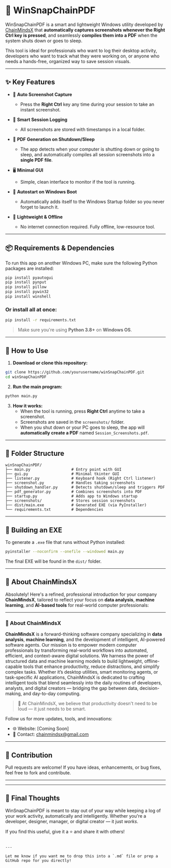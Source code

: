# 📸 WinSnapChainPDF

WinSnapChainPDF is a smart and lightweight Windows utility developed by [ChainMindsX](#about-chainmindsx) that **automatically captures screenshots whenever the Right Ctrl key is pressed**, and seamlessly **compiles them into a PDF** when the system shuts down or goes to sleep. 

This tool is ideal for professionals who want to log their desktop activity, developers who want to track what they were working on, or anyone who needs a hands-free, organized way to save session visuals.

---

## ✨ Key Features

- 🎯 **Auto Screenshot Capture**
  - Press the **Right Ctrl** key any time during your session to take an instant screenshot.

- 💾 **Smart Session Logging**
  - All screenshots are stored with timestamps in a local folder.

- 📕 **PDF Generation on Shutdown/Sleep**
  - The app detects when your computer is shutting down or going to sleep, and automatically compiles all session screenshots into a **single PDF file**.

- 🖥️ **Minimal GUI**
  - Simple, clean interface to monitor if the tool is running.

- 🔄 **Autostart on Windows Boot**
  - Automatically adds itself to the Windows Startup folder so you never forget to launch it.

- 🧠 **Lightweight & Offline**
  - No internet connection required. Fully offline, low-resource tool.

---

## 📦 Requirements & Dependencies

To run this app on another Windows PC, make sure the following Python packages are installed:

```bash
pip install pyautogui
pip install pynput
pip install pillow
pip install pywin32
pip install winshell
```

### Or install all at once:

```bash
pip install -r requirements.txt
```

> Make sure you're using **Python 3.8+** on **Windows OS**.

---

## 🚀 How to Use

1. **Download or clone this repository:**

```bash
git clone https://github.com/yourusername/winSnapChainPDF.git
cd winSnapChainPDF
```

2. **Run the main program:**

```bash
python main.py
```

3. **How it works:**
   - When the tool is running, press **Right Ctrl** anytime to take a screenshot.
   - Screenshots are saved in the `screenshots/` folder.
   - When you shut down or your PC goes to sleep, the app will **automatically create a PDF** named `Session_Screenshots.pdf`.

---

## 📁 Folder Structure

```
winSnapChainPDF/
├── main.py                  # Entry point with GUI
├── gui.py                   # Minimal tkinter GUI
├── listener.py              # Keyboard hook (Right Ctrl listener)
├── screenshot.py            # Handles taking screenshots
├── shutdown_handler.py      # Detects shutdown/sleep and triggers PDF
├── pdf_generator.py         # Combines screenshots into PDF
├── startup.py               # Adds app to Windows startup
├── screenshots/             # Stores session screenshots
├── dist/main.exe            # Generated EXE (via PyInstaller)
└── requirements.txt         # Dependencies
```

---

## 🔧 Building an EXE

To generate a `.exe` file that runs without Python installed:

```bash
pyinstaller --noconfirm --onefile --windowed main.py
```

The final EXE will be found in the `dist/` folder.

---

## 🏢 About ChainMindsX

Absolutely! Here's a refined, professional introduction for your company **ChainMindsX**, tailored to reflect your focus on **data analysis**, **machine learning**, and **AI-based tools** for real-world computer professionals:

---

### 🧠 About ChainMindsX

**ChainMindsX** is a forward-thinking software company specializing in **data analysis**, **machine learning**, and the development of intelligent, AI-powered software agents. Our mission is to empower modern computer professionals by transforming real-world workflows into automated, efficient, and context-aware digital solutions. We harness the power of structured data and machine learning models to build lightweight, offline-capable tools that enhance productivity, reduce distractions, and simplify complex tasks. Whether it’s desktop utilities, smart monitoring agents, or task-specific AI applications, ChainMindsX is dedicated to crafting intelligent tools that blend seamlessly into the daily routines of developers, analysts, and digital creators — bridging the gap between data, decision-making, and day-to-day computing.


> 🚀 At ChainMindsX, we believe that productivity doesn't need to be loud — it just needs to be smart.

Follow us for more updates, tools, and innovations:
- 🌐 Website: [Coming Soon]
- 📧 Contact: chainmindsx@gmail.com

---

## 🤝 Contribution

Pull requests are welcome! If you have ideas, enhancements, or bug fixes, feel free to fork and contribute.

---


---

## 🙌 Final Thoughts

WinSnapChainPDF is meant to stay out of your way while keeping a log of your work activity, automatically and intelligently. Whether you're a developer, designer, manager, or digital creator — it just *works*.

If you find this useful, give it a ⭐️ and share it with others!

```

---

Let me know if you want me to drop this into a `.md` file or prep a GitHub repo for you directly!
